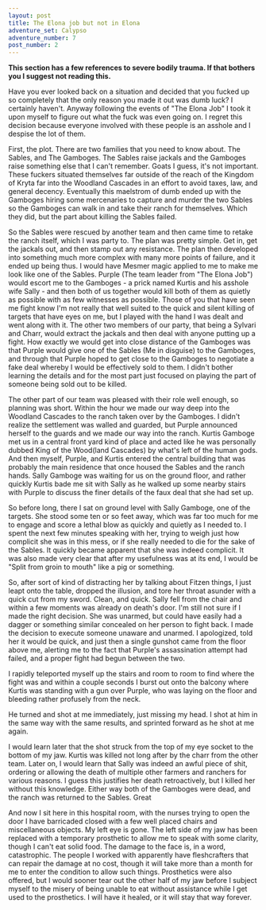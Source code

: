 ```yaml
---
layout: post
title: The Elona job but not in Elona
adventure_set: Calypso
adventure_number: 7
post_number: 2
---
```


**This section has a few references to severe bodily trauma. If that bothers you I suggest not reading this.**

Have you ever looked back on a situation and decided that you fucked up so completely that the only reason you made it out was dumb luck? I certainly haven't. Anyway following the events of "The Elona Job" I took it upon myself to figure out what the fuck was even going on. I regret this decision because everyone involved with these people is an asshole and I despise the lot of them.
 
First, the plot. There are two families that you need to know about. The Sables, and The Gamboges. The Sables raise jackals and the Gamboges raise something else that I can't remember. Goats I guess, it's not important. These fuckers situated themselves far outside of the reach of the Kingdom of Kryta far into the Woodland Cascades in an effort to avoid taxes, law, and general decency. Eventually this maelstrom of dumb ended up with the Gamboges hiring some mercenaries to capture and murder the two Sables so the Gamboges can walk in and take their ranch for themselves. Which they did, but the part about killing the Sables failed.
 
So the Sables were rescued by another team and then came time to retake the ranch itself, which I was party to. The plan was pretty simple. Get in, get the jackals out, and then stamp out any resistance. The plan then developed into something much more complex with many more points of failure, and it ended up being thus. I would have Mesmer magic applied to me to make me look like one of the Sables. Purple (The team leader from "The Elona Job")  would escort me to the Gamboges - a prick named Kurtis and his asshole wife Sally - and then both of us together would kill both of them as quietly as possible with as few witnesses as possible. Those of you that have seen me fight know I'm not really that well suited to the quick and silent killing of targets that have eyes on me, but I played with the hand I was dealt and went along with it. The other two members of our party, that being a Sylvari and Charr, would extract the jackals and then deal with anyone putting up a fight. How exactly we would get into close distance of the Gamboges was that Purple would give one of the Sables (Me in disguise) to the Gamboges, and through that Purple hoped to get close to the Gamboges to negotiate a fake deal whereby I would be effectively sold to them. I didn't bother learning the details and for the most part just focused on playing the part of someone being sold out to be killed.
 
The other part of our team was pleased with their role well enough, so planning was short. Within the hour we made our way deep into the Woodland Cascades to the ranch taken over by the Gamboges. I didn't realize the settlement was walled and guarded, but Purple announced herself to the guards and we made our way into the ranch. Kurtis Gamboge met us in a central front yard kind of place and acted like he was personally dubbed King of the Wood(land Cascades) by what's left of the human gods. And then myself, Purple, and Kurtis entered the central building that was probably the main residence that once housed the Sables and the ranch hands. Sally Gamboge was waiting for us on the ground floor, and rather quickly Kurtis bade me sit with Sally as he walked up some nearby stairs with Purple to discuss the finer details of the faux deal that she had set up.
 
So before long, there I sat on ground level with Sally Gamboge, one of the targets. She stood some ten or so feet away, which was far too much for me to engage and score a lethal blow as quickly and quietly as I needed to. I spent the next few minutes speaking with her, trying to weigh just how complicit she was in this mess, or if she really needed to die for the sake of the Sables. It quickly became apparent that she was indeed complicit. It was also made very clear that after my usefulness was at its end, I would be "Split from groin to mouth" like a pig or something.
 
So, after sort of kind of distracting her by talking about Fitzen things, I just leapt onto the table, dropped the illusion, and tore her throat asunder with a quick cut from my sword. Clean, and quick. Sally fell from the chair and within a few moments was already on death's door. I'm still not sure if I made the right decision. She was unarmed, but could have easily had a dagger or something similar concealed on her person to fight back. I made the decision to execute someone unaware and unarmed. I apologized, told her it would be quick, and just then a single gunshot came from the floor above me, alerting me to the fact that Purple's assassination attempt had failed, and a proper fight had begun between the two.
 
I rapidly teleported myself up the stairs and room to room to find where the fight was and within a couple seconds I burst out onto the balcony where Kurtis was standing with a gun over Purple, who was laying on the floor and bleeding rather profusely from the neck.
 
He turned and shot at me immediately, just missing my head. I shot at him in the same way with the same results, and sprinted forward as he shot at me again.
 
I would learn later that the shot struck from the top of my eye socket to the bottom of my jaw.  Kurtis was killed not long after by the charr from the other team. Later on, I would learn that Sally was indeed an awful piece of shit, ordering or allowing the death of multiple other farmers and ranchers for various reasons. I guess this justifies her death retroactively, but I killed her without this knowledge. Either way both of the Gamboges were dead, and the ranch was returned to the Sables. Great
 
And now I sit here in this hospital room, with the nurses trying to open the door I have barricaded closed with a few well placed chairs and miscellaneous objects. My left eye is gone. The left side of my jaw has been replaced with a temporary prosthetic to allow me to speak with some clarity, though I can't eat solid food. The damage to the face is, in a word, catastrophic. The people I worked with apparently have fleshcrafters that can repair the damage at no cost, though it will take more than a month for me to enter the condition to allow such things. Prosthetics were also offered, but I would sooner tear out the other half of my jaw before I subject myself to the misery of being unable to eat without assistance while I get used to the prosthetics. I will have it healed, or it will stay that way forever.
